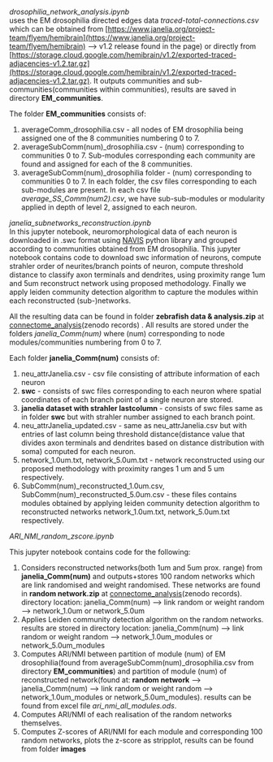 *drosophilia_network_analysis.ipynb*<br/>
uses the EM drosophilia directed edges data *traced-total-connections.csv* which can be obtained from [https://www.janelia.org/project-team/flyem/hemibrain](https://www.janelia.org/project-team/flyem/hemibrain) --> v1.2 release found in the page) or directly from [https://storage.cloud.google.com/hemibrain/v1.2/exported-traced-adjacencies-v1.2.tar.gz](https://storage.cloud.google.com/hemibrain/v1.2/exported-traced-adjacencies-v1.2.tar.gz). It outputs communities and sub-communities(communities within communities), results are saved in directory **EM_communities**.

The folder **EM_communities** consists of:
1. averageComm_drosophilia.csv - all nodes of EM drosophilia being assigned one of the 8 communities numbering 0 to 7.
2. averageSubComm(num)_drosophilia.csv - (num) corresponding to communities 0 to 7. Sub-modules corresponding each community are found and assigned for each of the 8 communities.
3. averageSubComm(num)_drosophilia folder - (num) corresponding to communities 0 to 7. In each folder, the csv files corresponding to each sub-modules are present. In each csv file *average_SS_Comm(num2).csv*, we have sub-sub-modules or modularity applied in depth of level 2, assigned to each neuron.

                                                                                                




*janelia_subnetworks_reconstruction.ipynb*<br/>
In this jupyter notebook, neuromorphological data of each neuron is downloaded in .swc format using [NAVIS](https://navis-org.github.io/navis/) python library and grouped according to communities obtained from EM drosophilia. This jupyter notebook contains code to download swc information of neurons, compute strahler order of neurites/branch points of neuron, compute threshold distance to classify axon terminals and dendrites, using proximity range 1um and 5um reconstruct network using proposed methodology. Finally we apply leiden community detection algorithm to capture the modules within each reconstructed (sub-)networks. 

All the resulting data can be found in folder **zebrafish data & analysis.zip** at  [connectome_analysis](https://zenodo.org/records/15102704)(zenodo records) . All results are stored under the folders *janelia_Comm(num)* where (num) corresponding to node modules/communities numbering from 0 to 7. 

Each folder **janelia_Comm(num)** consists of:
1. neu_attrJanelia.csv - csv file consisting of attribute information of each neuron
2. **swc** - consists of swc files corresponding to each neuron where spatial coordinates of each branch point of a single neuron are stored.
3. **janelia dataset with strahler lastcolumn** - consists of swc files same as in folder **swc** but with strahler number assigned to each branch point.
4. neu_attrJanelia_updated.csv - same as neu_attrJanelia.csv but with entries of last column being threshold distance(distance value that divides axon terminals and dendrites based on distance distribution with soma) computed for each neuron.
5. network_1.0um.txt, network_5.0um.txt - network reconstructed using our proposed methodology with proximity ranges 1 um and 5 um respectively.
6. SubComm(num)_reconstructed_1.0um.csv, SubComm(num)_reconstructed_5.0um.csv - these files contains modules obtained by applying leiden community detection algorithm to reconstructed networks network_1.0um.txt, network_5.0um.txt respectively.
 






*ARI_NMI_random_zscore.ipynb*<br/>

This jupyter notebook contains code for the following:


1. Considers reconstructed networks(both 1um and 5um prox. range) from **janelia_Comm(num)** and outputs+stores 100 random networks which are link randomised and weight randomised. These networks are found in **random network.zip** at [connectome_analysis](https://zenodo.org/records/15102704)(zenodo records). directory location: janelia_Comm(num) --> link random or weight random --> network_1.0um or network_5.0um
2. Applies Leiden community detection algorithm on the random networks. results are stored in directory location: janelia_Comm(num) --> link random or weight random --> network_1.0um_modules or network_5.0um_modules
3. Computes ARI/NMI between partition of module (num) of EM drosophilia(found from averageSubComm(num)_drosophilia.csv from directory **EM_communities**) and partition of module (num) of reconstructed network(found at: **random network** --> janelia_Comm(num) --> link random or weight random --> network_1.0um_modules or network_5.0um_modules). results can be found from excel file *ari_nmi_all_modules.ods*.
4. Computes ARI/NMI of each realisation of the random networks themselves.
5. Computes Z-scores of ARI/NMI for each module and corresponding 100 random networks, plots the z-score as stripplot, results can be found from folder **images**










